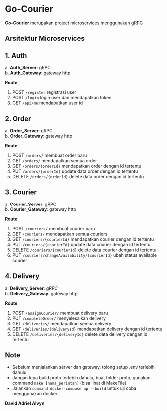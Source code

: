 # Go-Courier

**Go-Courier** merupakan project microservices menggunakan gRPC

## Arsitektur Microservices

## 1. Auth
a. **Auth_Server**: gRPC <br>
b. **Auth_Gateway**: gateway http

**Route**
1. POST `/register` registrasi user <br>
2. POST `/login` login user dan mendapatkan token <br>
3. GET `/api/me` mendapatkan user id <br>

## 2. Order
a. **Order_Server**: gRPC <br>
b. **Order_Gateway**: gateway http
    
**Route**
1. POST `/orders/` membuat order baru <br>
2. GET `/orders/` mendapatkan semua order <br>
3. GET `/orders/{orderId}` mendapatkan order dengan id tertentu <br>
4. PUT `/orders/{orderId}` update data order dengan id tertentu <br>
5. DELETE `/orders/{orderId}` delete data order dengan id tertentu <br>

## 3. Courier
a. **Courier_Server**: gRPC <br>
b. **Courier_Gateway**: gateway http

**Route**
1. POST `/couriers/` membuat courier baru <br>
2. GET `/couriers/` mendapatkan semua couriers <br>
3. GET `/couriers/{courierId}` mendapatkan courier dengan id tertentu <br>
4. PUT `/couriers/{courierId}` update data courier dengan id tertentu <br>
5. DELETE `/couriers/{courierId}` delete data courier dengan id tertentu <br>
6. PUT `/couriers/changeAvailability/{courierId}` ubah status available courier <br>

## 4. Delivery
a. **Delivery_Server**: gRPC <br>
b. **Delivery_Gateway**: gateway http

**Route**
1. POST `/assignCourier/` membuat delivery baru <br>
2. PUT `/completeOrder/` menyelesaikan delivery <br>
3. GET `/deliveries/` mendapatkan semua delivery <br>
4. GET `/deliveries/{deliveryId}` mendapatkan delivery dengan id tertentu <br>
5. DELETE `/deliveries/{deliveryId}` delete data delivery dengan id tertentu <br>

## Note
- Sebelum menjalankan server dan gateway, tolong setup .env terlebih dahulu
- Jangan lupa build proto terlebih dahulu, buat folder proto, gunakan command `make [nama_perintah]` (bisa lihat di MakeFile)
- Jalankan `command docker-compose up --build` untuk uji coba menggunakan docker

**David Adriel Alvyn**